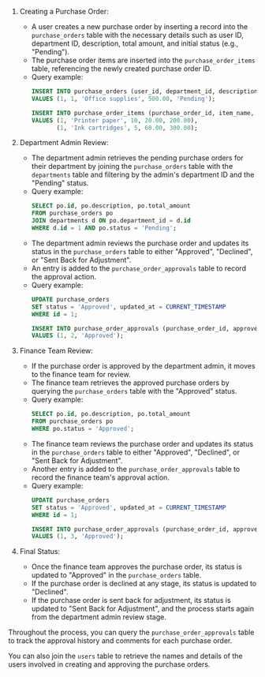 1. Creating a Purchase Order:
   - A user creates a new purchase order by inserting a record into the `purchase_orders` table with the necessary details such as user ID, department ID, description, total amount, and initial status (e.g., "Pending").
   - The purchase order items are inserted into the `purchase_order_items` table, referencing the newly created purchase order ID.
   - Query example:
     ```sql
     INSERT INTO purchase_orders (user_id, department_id, description, total_amount, status)
     VALUES (1, 1, 'Office supplies', 500.00, 'Pending');
     
     INSERT INTO purchase_order_items (purchase_order_id, item_name, quantity, unit_price, total_price)
     VALUES (1, 'Printer paper', 10, 20.00, 200.00),
            (1, 'Ink cartridges', 5, 60.00, 300.00);
     ```

2. Department Admin Review:
   - The department admin retrieves the pending purchase orders for their department by joining the `purchase_orders` table with the `departments` table and filtering by the admin's department ID and the "Pending" status.
   - Query example:
     ```sql
     SELECT po.id, po.description, po.total_amount
     FROM purchase_orders po
     JOIN departments d ON po.department_id = d.id
     WHERE d.id = 1 AND po.status = 'Pending';
     ```
   - The department admin reviews the purchase order and updates its status in the `purchase_orders` table to either "Approved", "Declined", or "Sent Back for Adjustment".
   - An entry is added to the `purchase_order_approvals` table to record the approval action.
   - Query example:
     ```sql
     UPDATE purchase_orders
     SET status = 'Approved', updated_at = CURRENT_TIMESTAMP
     WHERE id = 1;
     
     INSERT INTO purchase_order_approvals (purchase_order_id, approver_id, status)
     VALUES (1, 2, 'Approved');
     ```

3. Finance Team Review:
   - If the purchase order is approved by the department admin, it moves to the finance team for review.
   - The finance team retrieves the approved purchase orders by querying the `purchase_orders` table with the "Approved" status.
   - Query example:
     ```sql
     SELECT po.id, po.description, po.total_amount
     FROM purchase_orders po
     WHERE po.status = 'Approved';
     ```
   - The finance team reviews the purchase order and updates its status in the `purchase_orders` table to either "Approved", "Declined", or "Sent Back for Adjustment".
   - Another entry is added to the `purchase_order_approvals` table to record the finance team's approval action.
   - Query example:
     ```sql
     UPDATE purchase_orders
     SET status = 'Approved', updated_at = CURRENT_TIMESTAMP
     WHERE id = 1;
     
     INSERT INTO purchase_order_approvals (purchase_order_id, approver_id, status)
     VALUES (1, 3, 'Approved');
     ```

4. Final Status:
   - Once the finance team approves the purchase order, its status is updated to "Approved" in the `purchase_orders` table.
   - If the purchase order is declined at any stage, its status is updated to "Declined".
   - If the purchase order is sent back for adjustment, its status is updated to "Sent Back for Adjustment", and the process starts again from the department admin review stage.

Throughout the process, you can query the `purchase_order_approvals` table to track the approval history and comments for each purchase order.

You can also join the `users` table to retrieve the names and details of the users involved in creating and approving the purchase orders.

